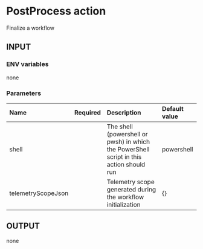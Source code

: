 # PostProcess action
Finalize a workflow

## INPUT

### ENV variables
none

### Parameters
| Name | Required | Description | Default value |
| :-- | :-: | :-- | :-- |
| shell | | The shell (powershell or pwsh) in which the PowerShell script in this action should run | powershell |
| telemetryScopeJson | | Telemetry scope generated during the workflow initialization | {} |


## OUTPUT
none